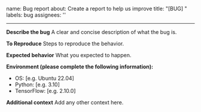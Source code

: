 name: Bug report
about: Create a report to help us improve
title: "[BUG] "
labels: bug
assignees: ''

---

**Describe the bug**
A clear and concise description of what the bug is.

**To Reproduce**
Steps to reproduce the behavior.

**Expected behavior**
What you expected to happen.

**Environment (please complete the following information):**
 - OS: [e.g. Ubuntu 22.04]
 - Python: [e.g. 3.10]
 - TensorFlow: [e.g. 2.10.0]

**Additional context**
Add any other context here.